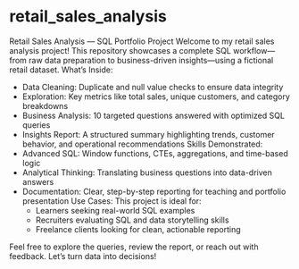 # retail_sales_analysis
Retail Sales Analysis — SQL Portfolio Project
Welcome to my retail sales analysis project! This repository showcases a complete SQL workflow—from raw data preparation to business-driven insights—using a fictional retail dataset.
What’s Inside:
- Data Cleaning: Duplicate and null value checks to ensure data integrity
- Exploration: Key metrics like total sales, unique customers, and category breakdowns
- Business Analysis: 10 targeted questions answered with optimized SQL queries
- Insights Report: A structured summary highlighting trends, customer behavior, and operational recommendations
Skills Demonstrated:
- Advanced SQL: Window functions, CTEs, aggregations, and time-based logic
- Analytical Thinking: Translating business questions into data-driven answers
- Documentation: Clear, step-by-step reporting for teaching and portfolio presentation
Use Cases:
  This project is ideal for:
  - Learners seeking real-world SQL examples
  - Recruiters evaluating SQL and data storytelling skills
  - Freelance clients looking for clean, actionable reporting

Feel free to explore the queries, review the report, or reach out with feedback.
Let’s turn data into decisions!
